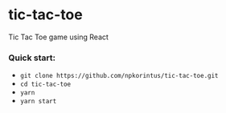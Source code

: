 # tic-tac-toe
Tic Tac Toe game using React

### Quick start:

- `git clone https://github.com/npkorintus/tic-tac-toe.git`
- `cd tic-tac-toe`
- `yarn`
- `yarn start`
